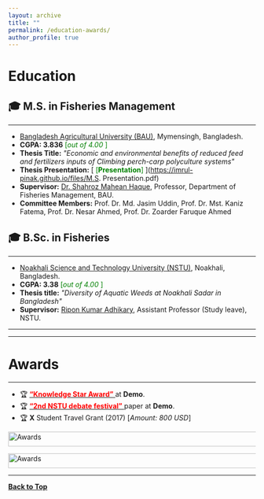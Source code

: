 ```yaml
---
layout: archive
title: ""
permalink: /education-awards/
author_profile: true
---
```


# Education

## 🎓 M.S. in Fisheries Management
--------------------------------

* [Bangladesh Agricultural University (BAU)](https://www.bau.edu.bd/), Mymensingh, Bangladesh.
* **CGPA: 3.836** <span style ="color:Green"> [*out of 4.00* ] </span>
* **Thesis Title:** *"Economic and environmental benefits of reduced feed and
fertilizers inputs of Climbing perch-carp polyculture systems"*
* **Thesis Presentation:** [<span style ="color:Green"> [**Presentation**] </span>](https://imrul-pinak.github.io/files/M.S. Presentation.pdf) 
* **Supervisor:** [Dr. Shahroz Mahean Haque](https://www.bau.edu.bd/profile/FM1008), Professor, Department of Fisheries Management, BAU.
* **Committee Members:** Prof. Dr. Md. Jasim Uddin, Prof. Dr. Mst. Kaniz Fatema, Prof. Dr. Nesar Ahmed, Prof.  Dr. Zoarder Faruque Ahmed


## 🎓 B.Sc. in Fisheries
-----------------------------------------------------------


* [Noakhali Science and Technology University (NSTU)](https://nstu.edu.bd/), Noakhali, Bangladesh.
* **CGPA: 3.38** <span style ="color:Green"> [*out of 4.00* ] </span>
* **Thesis title:** *"Diversity of Aquatic Weeds at Noakhali Sadar in Bangladesh"*
* **Supervisor:** [Ripon Kumar Adhikary](https://scholar.google.com/citations?user=0JyVo0EAAAAJ&hl=en), Assistant Professor (Study leave), NSTU.


<!-- <a href="https://tafseer-nayeem.github.io/education-awards/"> <img src="https://tafseer-nayeem.github.io/images/educations.png" alt="Education"
	title="Education" width="500" height="50"> </a>
-->
------------------------------------------------------
------------------------------------------------------

# Awards
---------

* 🏆 [<span style="color:Red"> **“Knowledge Star Award”** </span>](https://imrul-pinak.github.io/) at **Demo**.
* 🏆  [<span style="color:Red"> **“2nd NSTU debate festival”** </span>](https://imrul-pinak.github.io/) paper at **Demo**.
* 🏆  **X** Student Travel Grant (2017) [*Amount: 800 USD*]




<a href="https://imrul-pinak.github.io/education-awards/"> <img src="https://tafseer-nayeem.github.io/images/awards.png" alt="Awards"
	title="Awards" width="550" height="30"> </a>
	
<a href="https://imrul-pinak.github.io/education-awards/"> <img src="https://tafseer-nayeem.github.io/images/edu.png" alt="Awards"
	title="Awards" width="550" height="30"> </a>

--------------------------------------------

[**Back to Top**](#)

